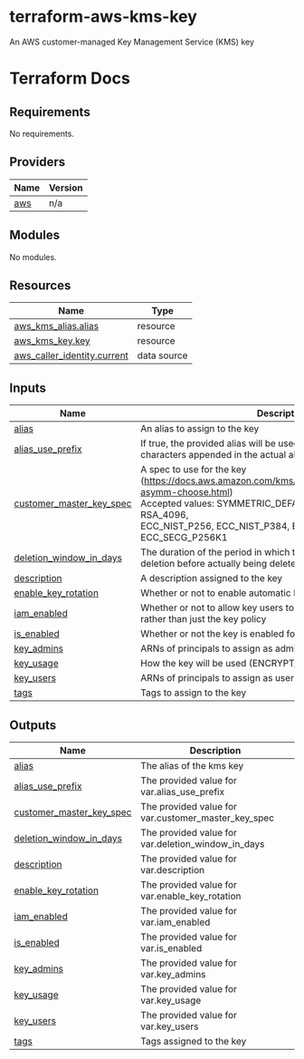 # terraform-aws-kms-key
An AWS customer-managed Key Management Service (KMS) key

# Terraform Docs

## Requirements

No requirements.

## Providers

| Name | Version |
|------|---------|
| <a name="provider_aws"></a> [aws](#provider\_aws) | n/a |

## Modules

No modules.

## Resources

| Name | Type |
|------|------|
| [aws_kms_alias.alias](https://registry.terraform.io/providers/hashicorp/aws/latest/docs/resources/kms_alias) | resource |
| [aws_kms_key.key](https://registry.terraform.io/providers/hashicorp/aws/latest/docs/resources/kms_key) | resource |
| [aws_caller_identity.current](https://registry.terraform.io/providers/hashicorp/aws/latest/docs/data-sources/caller_identity) | data source |

## Inputs

| Name | Description | Type | Default | Required |
|------|-------------|------|---------|:--------:|
| <a name="input_alias"></a> [alias](#input\_alias) | An alias to assign to the key | `string` | n/a | yes |
| <a name="input_alias_use_prefix"></a> [alias\_use\_prefix](#input\_alias\_use\_prefix) | If true, the provided alias will be used as a prefix, with random characters appended in the actual alias | `bool` | `false` | no |
| <a name="input_customer_master_key_spec"></a> [customer\_master\_key\_spec](#input\_customer\_master\_key\_spec) | A spec to use for the key (https://docs.aws.amazon.com/kms/latest/developerguide/symm-asymm-choose.html)<br>Accepted values: SYMMETRIC\_DEFAULT, RSA\_2048, RSA\_3072, RSA\_4096,<br>ECC\_NIST\_P256, ECC\_NIST\_P384, ECC\_NIST\_P521, ECC\_SECG\_P256K1 | `string` | `"SYMMETRIC_DEFAULT"` | no |
| <a name="input_deletion_window_in_days"></a> [deletion\_window\_in\_days](#input\_deletion\_window\_in\_days) | The duration of the period in which the key will be scheduled for deletion before actually being deleted | `number` | `30` | no |
| <a name="input_description"></a> [description](#input\_description) | A description assigned to the key | `string` | `null` | no |
| <a name="input_enable_key_rotation"></a> [enable\_key\_rotation](#input\_enable\_key\_rotation) | Whether or not to enable automatic key rotation | `bool` | `false` | no |
| <a name="input_iam_enabled"></a> [iam\_enabled](#input\_iam\_enabled) | Whether or not to allow key users to be defined by IAM privileges, rather than just the key policy | `bool` | `true` | no |
| <a name="input_is_enabled"></a> [is\_enabled](#input\_is\_enabled) | Whether or not the key is enabled for use | `bool` | `true` | no |
| <a name="input_key_admins"></a> [key\_admins](#input\_key\_admins) | ARNs of principals to assign as administrators of the key | `list(string)` | `[]` | no |
| <a name="input_key_usage"></a> [key\_usage](#input\_key\_usage) | How the key will be used (ENCRYPT\_DECRYPT or SIGN\_VERIFY) | `string` | `"ENCRYPT_DECRYPT"` | no |
| <a name="input_key_users"></a> [key\_users](#input\_key\_users) | ARNs of principals to assign as users of the key | `list(string)` | `[]` | no |
| <a name="input_tags"></a> [tags](#input\_tags) | Tags to assign to the key | `map(string)` | `{}` | no |

## Outputs

| Name | Description |
|------|-------------|
| <a name="output_alias"></a> [alias](#output\_alias) | The alias of the kms key |
| <a name="output_alias_use_prefix"></a> [alias\_use\_prefix](#output\_alias\_use\_prefix) | The provided value for var.alias\_use\_prefix |
| <a name="output_customer_master_key_spec"></a> [customer\_master\_key\_spec](#output\_customer\_master\_key\_spec) | The provided value for var.customer\_master\_key\_spec |
| <a name="output_deletion_window_in_days"></a> [deletion\_window\_in\_days](#output\_deletion\_window\_in\_days) | The provided value for var.deletion\_window\_in\_days |
| <a name="output_description"></a> [description](#output\_description) | The provided value for var.description |
| <a name="output_enable_key_rotation"></a> [enable\_key\_rotation](#output\_enable\_key\_rotation) | The provided value for var.enable\_key\_rotation |
| <a name="output_iam_enabled"></a> [iam\_enabled](#output\_iam\_enabled) | The provided value for var.iam\_enabled |
| <a name="output_is_enabled"></a> [is\_enabled](#output\_is\_enabled) | The provided value for var.is\_enabled |
| <a name="output_key_admins"></a> [key\_admins](#output\_key\_admins) | The provided value for var.key\_admins |
| <a name="output_key_usage"></a> [key\_usage](#output\_key\_usage) | The provided value for var.key\_usage |
| <a name="output_key_users"></a> [key\_users](#output\_key\_users) | The provided value for var.key\_users |
| <a name="output_tags"></a> [tags](#output\_tags) | Tags assigned to the key |
